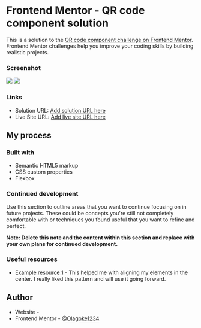 # Frontend Mentor - QR code component solution

This is a solution to the [QR code component challenge on Frontend Mentor](https://www.frontendmentor.io/challenges/qr-code-component-iux_sIO_H). Frontend Mentor challenges help you improve your coding skills by building realistic projects.

### Screenshot

![](./design/mobile-screenshot.jpg)
![](./design/desktop-screenshot.jpg)

### Links

- Solution URL: [Add solution URL here](https://github.com/Olagoke1234/QR-CODE)
- Live Site URL: [Add live site URL here](https://olagoke1234.github.io/QR-CODE/)

## My process

### Built with

- Semantic HTML5 markup
- CSS custom properties
- Flexbox

### Continued development

Use this section to outline areas that you want to continue focusing on in future projects. These could be concepts you're still not completely comfortable with or techniques you found useful that you want to refine and perfect.

**Note: Delete this note and the content within this section and replace with your own plans for continued development.**

### Useful resources

- [Example resource 1](https://www.w3schools.com) - This helped me with aligning my elements in the center. I really liked this pattern and will use it going forward.

## Author

- Website - [](https://olagoke1234.github.io/African-Web-Angel/)
- Frontend Mentor - [@Olagoke1234](https://www.frontendmentor.io/profile/Olagoke1234)
